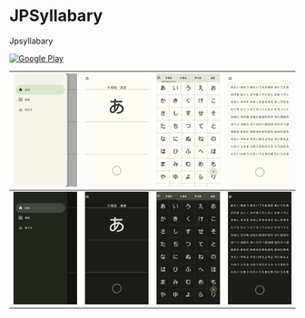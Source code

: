 # JPSyllabary

Jpsyllabary

[![Google Play](https://img.shields.io/badge/Google%20Play-Download-blue)](https://play.google.com/store/apps/details?id=com.ohyooo.jpsyllabary)

|   <img src="screenshots/01_drawer.png" width="200"/>    |   <img src="screenshots/02_single.png" width="200"/>    |   <img src="screenshots/03_table.png" width="200"/>    |   <img src="screenshots/04_t_t.png" width="200"/>    |
|:-------------------------------------------------------:|:-------------------------------------------------------:|:------------------------------------------------------:|:----------------------------------------------------:|
| <img src="screenshots/05_dark_drawer.png" width="200"/> | <img src="screenshots/06_dark_single.png" width="200"/> | <img src="screenshots/07_dark_table.png" width="200"/> | <img src="screenshots/08_dark_t_t.png" width="200"/> |

